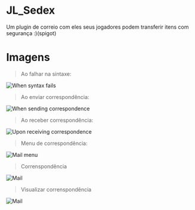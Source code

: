 # JL_Sedex
Um plugin de correio com eles seus jogadores podem transferir itens com segurança :)(spigot)

# Imagens
> Ao falhar na sintaxe:

![When syntax fails](https://image.prntscr.com/image/tDwLYp0FSs6AlYA6XsHNGA.png)

> Ao enviar correspondência:

![When sending correspondence](https://image.prntscr.com/image/c8Bc_RMhTIOptnXydgbpNQ.png)

> Ao receber correspondência:

![Upon receiving correspondence](https://image.prntscr.com/image/c8Bc_RMhTIOptnXydgbpNQ.png)

> Menu de correspondência:

![Mail menu](https://image.prntscr.com/image/e7XD6sIDRNerMVMN6Zt28Q.png)

> Correnspondência

![Mail](https://image.prntscr.com/image/SXSKIuMyTRuiTSoRu2rNKg.png)

> Visualizar correnspondência

![Mail](https://image.prntscr.com/image/d4D7OoVWTm2OHLLQDjnfKA.png)
